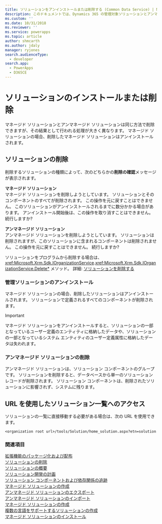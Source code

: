 ```yaml
---
title: ソリューションをアンインストールまたは削除する (Common Data Service) | Microsoftのドキュメント
description: このドキュメントでは、Dynamics 365 の管理対象ソリューションとアンマネージドソリューションのアンインストールと削除の操作について説明します。
ms.custom: ''
ms.date: 10/31/2018
ms.reviewer: ''
ms.service: powerapps
ms.topic: article
author: shmcarth
ms.author: jdaly
manager: ryjones
search.audienceType:
  - developer
search.app:
  - PowerApps
  - D365CE
---
```

# <a name="uninstall-or-delete-a-solution"></a>ソリューションのインストールまたは削除

マネージド ソリューションとアンマネージド ソリューションは同じ方法で削除できますが、その結果として行われる処理が大きく異なります。 マネージド ソリューションの場合、削除したマネージド ソリューションはアンインストールされます。  
  
<a name="BKMK_DeleteSolution"></a>   
## <a name="delete-a-solution"></a>ソリューションの削除  
 削除するソリューションの種類によって、次のどちらかの**削除の確認**メッセージが表示されます。  
  
 **マネージド ソリューション**  
 マネージド ソリューションを削除しようとしています。 ソリューションとそのコンポーネントのすべてが削除されます。 この操作を元に戻すことはできません。 このソリューションがアンインストールされるまでに数分かかる場合があります。 アンインストール開始後は、この操作を取り消すことはできません。 続行しますか?  
  
 **アンマネージド ソリューション**  
 アンマネージド ソリューションを削除しようとしています。 ソリューションは削除されますが、このソリューションに含まれるコンポーネントは削除されません。 この操作を元に戻すことはできません。 続行しますか?  
  
 ソリューションをプログラムから削除する場合は、<xref:Microsoft.Xrm.Sdk.IOrganizationService>.<xref:Microsoft.Xrm.Sdk.IOrganizationService.Delete*>   メソッド。 詳細: [ソリューションを削除する](work-solutions.md#BKMK_DeleteSolution)  
  
<a name="BKMK_UinstallAManagedSolution"></a>   
### <a name="uninstall-a-managed-solution"></a>管理ソリューションのアンインストール  
 マネージド ソリューションの場合、削除したソリューションはアンインストールされます。 ソリューションで定義されるすべてのコンポーネントが削除されます。  
  
> [!IMPORTANT]
>  マネージド ソリューションをアンインストールすると、ソリューションの一部となっているユーザー定義のエンティティに格納したデータや、ソリューションの一部となっているシステム エンティティのユーザー定義属性に格納したデータは失われます。  
  
<a name="BKMK_DeleteUnmanagedSolution"></a>   
### <a name="delete-an-unmanaged-solution"></a>アンマネージド ソリューションの削除  
 アンマネージド ソリューションは、ソリューション コンポーネントのグループです。 ソリューションを削除すると、データベースから単一のソリューション レコードが削除されます。 ソリューション コンポーネントは、削除されたソリューションに影響されず、システムに残ります。  
  
<a name="BKMK_AccessSolutionsGridWithUrl"></a>   
## <a name="access-the-solutions-list-with-a-url"></a>URL を使用したソリューション一覧へのアクセス  
 ソリューションの一覧に直接移動する必要がある場合は、次の URL を使用できます。  
  
```http
<organization root url>/tools/Solution/home_solution.aspx?etn=solution  
```  
  
### <a name="see-also"></a>関連項目  
 [拡張機能のパッケージ化および配布](/dynamics365/customer-engagement/developer/package-distribute-extensions-use-solutions)   
 [ソリューションの削除](work-solutions.md#BKMK_DeleteSolution)   
 [ソリューションの概要](introduction-solutions.md)   
 [ソリューション開発の計画](/dynamics365/customer-engagement/developer/plan-solution-development)   
 [ソリューション コンポーネントおよび依存関係の追跡](dependency-tracking-solution-components.md)   
 [マネージド ソリューションの作成](create-install-update-managed-solution.md#BKMK_CreateManagedSolution)   
 [アンマネージド ソリューションのエクスポート](create-export-import-unmanaged-solution.md#BKMK_UnmanagedSolution)   
 [アンマネージド ソリューションのインポート](create-export-import-unmanaged-solution.md#BKMK_ImportUnmanagedSolution)   
 [マネージド ソリューションの作成](create-install-update-managed-solution.md#BKMK_CreateManagedSolution)   
 [複数の言語をサポートするソリューションの作成](create-solutions-support-multiple-languages.md)   
 [マネージド ソリューションのインストール](create-install-update-managed-solution.md#BKMK_InstallManagedSolution)
